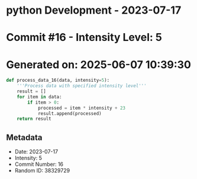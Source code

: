 ﻿# python Development - 2023-07-17
# Commit #16 - Intensity Level: 5
# Generated on: 2025-06-07 10:39:30
```python
def process_data_16(data, intensity=5):
    '''Process data with specified intensity level'''
    result = []
    for item in data:
        if item > 0:
            processed = item * intensity + 23
            result.append(processed)
    return result
```
## Metadata
- Date: 2023-07-17
- Intensity: 5
- Commit Number: 16
- Random ID: 38329729
